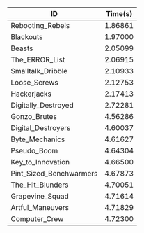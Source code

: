 |ID|Time(s)|
|-|-|
|Rebooting_Rebels|1.86861|
|Blackouts|1.97000|
|Beasts|2.05099|
|The_ERROR_List|2.06915|
|Smalltalk_Dribble|2.10933|
|Loose_Screws|2.12753|
|Hackerjacks|2.17413|
|Digitally_Destroyed|2.72281|
|Gonzo_Brutes|4.56286|
|Digital_Destroyers|4.60037|
|Byte_Mechanics|4.61627|
|Pseudo_Boom|4.64304|
|Key_to_Innovation|4.66500|
|Pint_Sized_Benchwarmers|4.67873|
|The_Hit_Blunders|4.70051|
|Grapevine_Squad|4.71614|
|Artful_Maneuvers|4.71829|
|Computer_Crew|4.72300|
